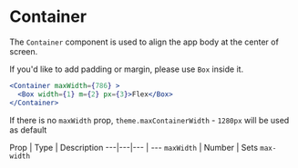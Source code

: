 
# Container

The `Container` component is used to align the app body at the center of screen.

If you'd like to add padding or margin, please use `Box` inside it.

```.jsx
<Container maxWidth={786} >
  <Box width={1} m={2} px={3}>Flex</Box>
</Container>
```

If there is no `maxWidth` prop, `theme.maxContainerWidth` - `1280px` will be used as default

Prop | Type | Description
---|---|--- | ---
`maxWidth` | Number | Sets `max-width`
